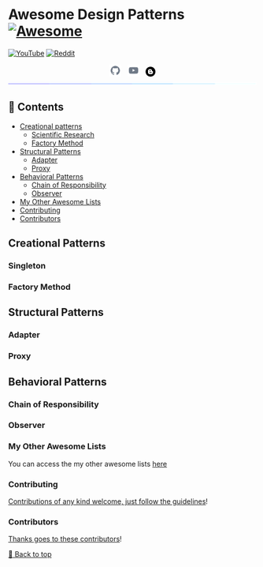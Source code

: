 # Awesome Design Patterns [![Awesome](https://awesome.re/badge.svg)](https://awesome.re) 
[![YouTube](https://img.shields.io/badge/YouTube-%23FF0000.svg?style=for-the-badge&logo=YouTube&logoColor=white)](https://youtube.com/playlist?list=PL9V4Zu3RroiXaQ45g-2breegZQFt2pieR&si=Z2hP37bG5ghZdmSl) [![Reddit](https://img.shields.io/badge/Reddit-FF4500?style=for-the-badge&logo=reddit&logoColor=white)](https://www.reddit.com/r/DesignPatterns/)

<p align="center">
    <a href="https://github.com/cybersecurity-dev/"><img height="25" src="https://github.com/cybersecurity-dev/cybersecurity-dev/blob/main/assets/github.svg" alt="GitHub"></a>
    &nbsp;
    <a href="https://www.youtube.com/@CyberThreatDefence"><img height="25" src="https://github.com/cybersecurity-dev/cybersecurity-dev/blob/main/assets/youtube.svg" alt="YouTube"></a>
    &nbsp;
    <a href="https://cyberthreatdefence.com/my_awesome_lists"><img height="20" src="https://github.com/cybersecurity-dev/cybersecurity-dev/blob/main/assets/blog.svg" alt="My Awesome Lists"></a>
    <img src="https://github.com/cybersecurity-dev/cybersecurity-dev/blob/main/assets/bar.gif">
</p>

## 📖 Contents
- [Creational patterns](#creational-patterns)
    - [Scientific Research](#scientific-research)
    - [Factory Method](#factory-method)
- [Structural Patterns](#structural-patterns)
    - [Adapter](#adapter)
    - [Proxy](#proxy)
- [Behavioral Patterns](#behavioral-patterns)
    - [Chain of Responsibility](#chain-of-responsibility)
    - [Observer](#observer)
- [My Other Awesome Lists](#my-other-awesome-lists)
- [Contributing](#contributing)
- [Contributors](#contributors)

## Creational Patterns

### Singleton

### Factory Method

## Structural Patterns

### Adapter

### Proxy

## Behavioral Patterns

### Chain of Responsibility

### Observer

### My Other Awesome Lists
You can access the my other awesome lists [here](https://cyberthreatdefence.com/my_awesome_lists)

### Contributing
[Contributions of any kind welcome, just follow the guidelines](contributing.md)!

### Contributors
[Thanks goes to these contributors](https://github.com/cybersecurity-dev/awesome-metamorphic-malware/graphs/contributors)!

[🔼 Back to top](#awesome-design-patterns-)
